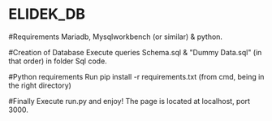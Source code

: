 # ELIDEK_DB

#Requirements
Mariadb, Mysqlworkbench (or similar) & python.

#Creation of Database
Execute queries Schema.sql & "Dummy Data.sql" (in that order) in folder Sql code.

#Python requirements
Run pip install -r requirements.txt (from cmd, being in the right directory)

#Finally
Execute run.py and enjoy!
The page is located at localhost, port 3000.
